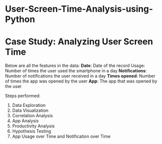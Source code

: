 # User-Screen-Time-Analysis-using-Python
# Case Study: Analyzing User Screen Time

Below are all the features in the data: 
**Date**: Date of the record Usage: Number of times the user used the smartphone in a day 
**Notifications**: Number of notifications the user received in a day 
**Times opened**: Number of times the app was opened by the user 
**App**: The app that was opened by the user

Steps performed:

1. Data Exploration
2. Data Visualization
3. Correlation Analysis
4. App Analysis
5. Productivity Analysis
6. Hypothesis Testing
7. App Usage over Time and Notification over Time
